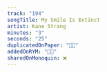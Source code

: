 ```yaml
---
track: "194"
songTitle: My Smile Is Extinct
artist: Kane Strang
minutes: "3"
seconds: "25"
duplicatedOnPaper: "👍🏻"
addedOnRYM: "👍🏻"
sharedOnMonoquin: ❌
---
```

